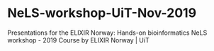 # NeLS-workshop-UiT-Nov-2019
 Presentations for the ELIXIR Norway: Hands-on bioinformatics NeLS workshop - 2019 Course by ELIXIR Norway | UiT
